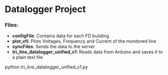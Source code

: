 # Datalogger Project

### Files: ###

+ **configFile**: Contains data for each FD building
+ **plot_vfi**: Plots Voltages, Frequency and Current of the monitored line
+ **syncFiles**: Sends the data to the server
+ **tri_line_datalogger_unified_v1**: Reads data from Arduino and saves it to a plain text file

python tri_line_datalogger_unified_v1.py

